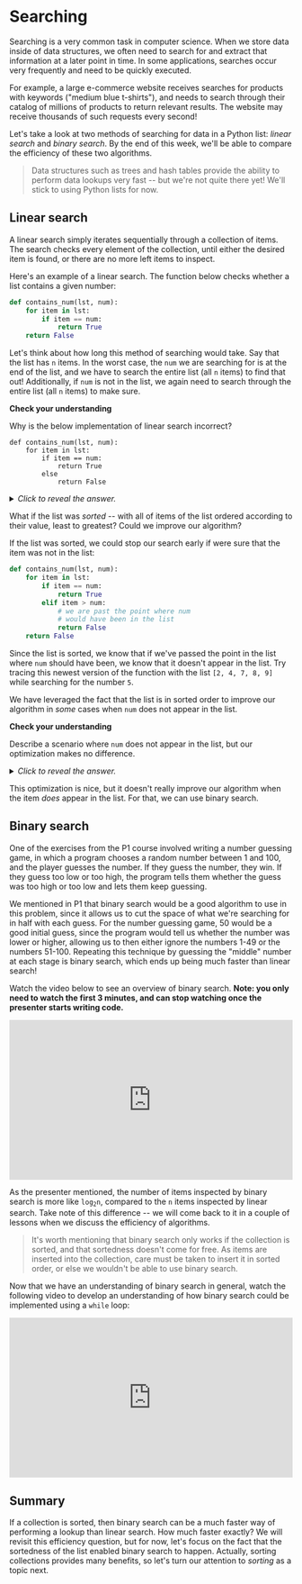 # Searching

Searching is a very common task in computer science. When we store data inside of data structures, we often need to search for and extract that information at a later point in time. In some applications, searches occur very frequently and need to be quickly executed.

For example, a large e-commerce website receives searches for products with keywords ("medium blue t-shirts"), and needs to search through their catalog of millions of products to return relevant results. The website may receive thousands of such requests every second!

Let's take a look at two methods of searching for data in a Python list: *linear search* and *binary search*. By the end of this week, we'll be able to compare the efficiency of these two algorithms.

> Data structures such as trees and hash tables provide the ability to perform data lookups very fast -- but we're not quite there yet! We'll stick to using Python lists for now.

## Linear search

A linear search simply iterates sequentially through a collection of items. The search checks every element of the collection, until either the desired item is found, or there are no more left items to inspect.

Here's an example of a linear search. The function below checks whether a list contains a given number:

```python
def contains_num(lst, num):
    for item in lst:
        if item == num:
            return True
    return False
```

Let's think about how long this method of searching would take. Say that the list has `n` items. In the worst case, the `num` we are searching for is at the end of the list, and we have to search the entire list (all `n` items) to find that out! Additionally, if `num` is not in the list, we again need to search through the entire list (all `n` items) to make sure.

<aside>
<b>Check your understanding</b>
<p>Why is the below implementation of linear search incorrect?</p>
<pre><code class="language-python">def contains_num(lst, num):
    for item in lst:
        if item == num:
            return True
        else
            return False
</code></pre>
<details>
<summary>
<i>Click to reveal the answer.</i>
</summary>
<p><b>Answer.</b>The code returns <code>False</code> too early. If the first element of the list is not <code>num</code>, then the body of the <code>else</code> clause will be executed, and <code>False</code> will be returned. However, the value may have appeared later in the list. The function can only be sure that <code>num</code> is not in the list after all items have been inspected.</p>
</details>
</aside>

What if the list was *sorted* -- with all of items of the list ordered according to their value, least to greatest? Could we improve our algorithm?

If the list was sorted, we could stop our search early if were sure that the item was not in the list:

```python
def contains_num(lst, num):
    for item in lst:
        if item == num:
            return True
        elif item > num:
            # we are past the point where num
            # would have been in the list
            return False
    return False
```

Since the list is sorted, we know that if we've passed the point in the list where `num` should have been, we know that it doesn't appear in the list. Try tracing this newest version of the function with the list `[2, 4, 7, 8, 9]` while searching for the number `5`.

We have leveraged the fact that the list is in sorted order to improve our algorithm in *some* cases when `num` does not appear in the list.

<aside>
<b>Check your understanding</b>
<p>Describe a scenario where <code>num</code> does not appear in the list, but our optimization makes no difference.</p>
<details>
<summary>
<i>Click to reveal the answer.</i>
</summary>
<p><b>Answer.</b>If the <code>num</code> we are looking for is greater than all of the elements in the list, then we have to search the entire list anyway before being sure that <code>num</code> doesn't appear.
</details>
</aside>

This optimization is nice, but it doesn't really improve our algorithm when the item *does* appear in the list. For that, we can use binary search.

## Binary search

One of the exercises from the P1 course involved writing a number guessing game, in which a program chooses a random number between 1 and 100, and the player guesses the number. If they guess the number, they win. If they guess too low or too high, the program tells them whether the guess was too high or too low and lets them keep guessing.

We mentioned in P1 that binary search would be a good algorithm to use in this problem, since it allows us to cut the space of what we're searching for in half with each guess. For the number guessing game, 50 would be a good initial guess, since the program would tell us whether the number was lower or higher, allowing us to then either ignore the numbers 1-49 or the numbers 51-100. Repeating this technique by guessing the "middle" number at each stage is binary search, which ends up being much faster than linear search!

Watch the video below to see an overview of binary search. **Note: you only need to watch the first 3 minutes, and can stop watching once the presenter starts writing code.**

<div
  style="position: relative; padding-bottom: 56.25%; height: 0;">
  <iframe
    src="https://www.youtube.com/embed/P3YID7liBug"
    title="YouTube video player"
    frameborder="0"
    allow="accelerometer; autoplay; clipboard-write; encrypted-media; gyroscope; picture-in-picture"
    allowfullscreen
    style="position: absolute; top: 0; left: 0; width: 100%; height: 100%;">
  </iframe>
</div>

As the presenter mentioned, the number of items inspected by binary search is more like <code>log<sub>2</sub>n</code>, compared to the `n` items inspected by linear search. Take note of this difference -- we will come back to it in a couple of lessons when we discuss the efficiency of algorithms.

> It's worth mentioning that binary search only works if the collection is sorted, and that sortedness doesn't come for free. As items are inserted into the collection, care must be taken to insert it in sorted order, or else we wouldn't be able to use binary search.

Now that we have an understanding of binary search in general, watch the following video to develop an understanding of how binary search could be implemented using a `while` loop:

<div
  style="position: relative; padding-bottom: 56.25%; height: 0;">
  <iframe
    src="https://www.youtube.com/embed/fDKIpRe8GW4"
    title="YouTube video player"
    frameborder="0"
    allow="accelerometer; autoplay; clipboard-write; encrypted-media; gyroscope; picture-in-picture"
    allowfullscreen
    style="position: absolute; top: 0; left: 0; width: 100%; height: 100%;">
  </iframe>
</div>

## Summary

If a collection is sorted, then binary search can be a much faster way of performing a lookup than linear search. How much faster exactly? We will revisit this efficiency question, but for now, let's focus on the fact that the sortedness of the list enabled binary search to happen. Actually, sorting collections provides many benefits, so let's turn our attention to *sorting* as a topic next.
